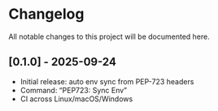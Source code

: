 # Changelog

All notable changes to this project will be documented here.

## [0.1.0] - 2025-09-24
- Initial release: auto env sync from PEP-723 headers
- Command: “PEP723: Sync Env”
- CI across Linux/macOS/Windows

